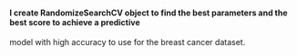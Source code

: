 #### I create RandomizeSearchCV object to find the best parameters and the best score to achieve a predictive
model with high accuracy to use for the breast cancer dataset.
